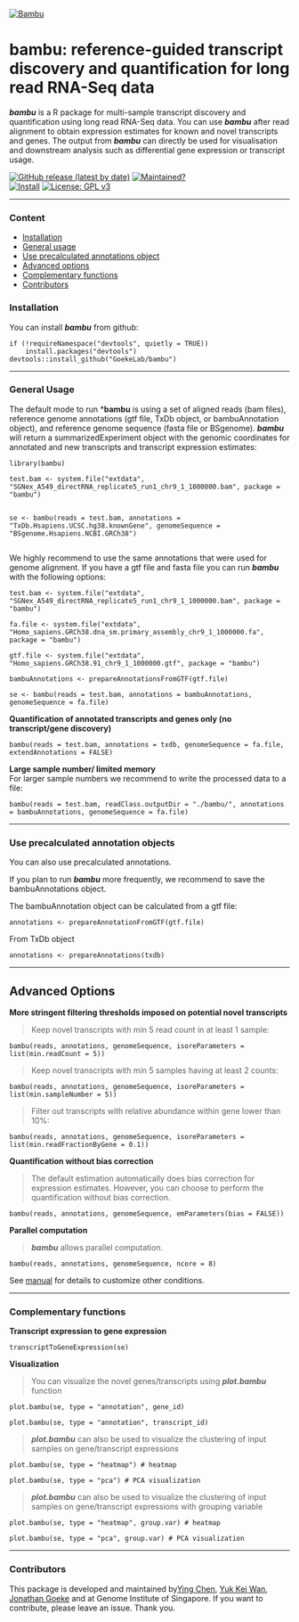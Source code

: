 <a href="https://raw.githubusercontent.com/GoekeLab/bambu/master/figures/transparent-bambu.png?token=AGA7DTCQ2VT5ILG3R6ORKUK6WP424"><img src="https://raw.githubusercontent.com/GoekeLab/bambu/master/figures/transparent-bambu.png?token=AGA7DTCQ2VT5ILG3R6ORKUK6WP424" title="Bambu" alt="Bambu"></a>

# bambu: reference-guided transcript discovery and quantification for long read RNA-Seq data


***bambu*** is a R package for multi-sample transcript discovery and quantification using long read RNA-Seq data. You can use ***bambu*** after read alignment to obtain expression estimates for known and novel transcripts and genes. The output from ***bambu*** can directly be used for visualisation and downstream analysis such as differential gene expression or transcript usage.


[![GitHub release (latest by date)](https://img.shields.io/github/v/release/GoekeLab/bambu?style=plastic)](https://github.com/GoekeLab/bambu) 
[![Maintained?](https://img.shields.io/badge/Maintained%3F-Yes-blue)](https://github.com/GoekeLab/bambu/graphs/contributors)  
[![Install](https://img.shields.io/badge/Install-Github-brightgreen)](#installation)
[![License: GPL v3](https://img.shields.io/badge/License-GPLv3-blue.svg)](https://www.gnu.org/licenses/gpl-3.0)




---

### Content

  - [Installation](#installation)
  - [General usage](#general-usage)
  - [Use precalculated annotations object](#use-precalculated-annotation-objects)
  - [Advanced options](#advanced-options)
  - [Complementary functions](#complementary-functions)
  - [Contributors](#contributors)


### Installation

You can install ***bambu*** from github:

```rscript
if (!requireNamespace("devtools", quietly = TRUE))
    install.packages("devtools")
devtools::install_github("GoekeLab/bambu")
```
---

### General Usage 

The default mode to run ***bambu** is using a set of aligned reads (bam files), reference genome annotations (gtf file, TxDb object, or bambuAnnotation object), and reference genome sequence (fasta file or BSgenome). ***bambu*** will return a summarizedExperiment object with the genomic coordinates for annotated and new transcripts and transcript expression estimates: 
 
 ```rscript
library(bambu)

test.bam <- system.file("extdata", "SGNex_A549_directRNA_replicate5_run1_chr9_1_1000000.bam", package = "bambu")
  

se <- bambu(reads = test.bam, annotations = "TxDb.Hsapiens.UCSC.hg38.knownGene", genomeSequence = "BSgenome.Hsapiens.NCBI.GRCh38")
       
```


We highly recommend to use the same annotations that were used for genome alignment. If you have a gtf file and fasta file you can run ***bambu*** with the following options:

```rscript
test.bam <- system.file("extdata", "SGNex_A549_directRNA_replicate5_run1_chr9_1_1000000.bam", package = "bambu")
  
fa.file <- system.file("extdata", "Homo_sapiens.GRCh38.dna_sm.primary_assembly_chr9_1_1000000.fa", package = "bambu")

gtf.file <- system.file("extdata", "Homo_sapiens.GRCh38.91_chr9_1_1000000.gtf", package = "bambu")

bambuAnnotations <- prepareAnnotationsFromGTF(gtf.file)

se <- bambu(reads = test.bam, annotations = bambuAnnotations, genomeSequence = fa.file)

```


**Quantification of annotated transcripts and genes only (no transcript/gene discovery)**

```rscript
bambu(reads = test.bam, annotations = txdb, genomeSequence = fa.file, extendAnnotations = FALSE)
```

**Large sample number/ limited memory**     
For larger sample numbers we recommend to write the processed data to a file:
```rscript
bambu(reads = test.bam, readClass.outputDir = "./bambu/", annotations = bambuAnnotations, genomeSequence = fa.file)
```
---


### Use precalculated annotation objects

You can also use precalculated annotations.

If you plan to run ***bambu*** more frequently, we recommend to save the bambuAnnotations object.

The bambuAnnotation object can be calculated from a gtf file:
```rscript
annotations <- prepareAnnotationFromGTF(gtf.file)
```

From TxDb object
```rscript
annotations <- prepareAnnotations(txdb)
```

---

## Advanced Options

**More stringent filtering thresholds imposed on potential novel transcripts**    
 
> Keep novel transcripts with min 5 read count in at least 1 sample: 

```rscript
bambu(reads, annotations, genomeSequence, isoreParameters = list(min.readCount = 5))
```

> Keep novel transcripts with min 5 samples having at least 2 counts:

```rscript
bambu(reads, annotations, genomeSequence, isoreParameters = list(min.sampleNumber = 5))
```

> Filter out transcripts with relative abundance within gene lower than 10%: 

```rscript
bambu(reads, annotations, genomeSequence, isoreParameters = list(min.readFractionByGene = 0.1))
```

**Quantification without bias correction**     
> The default estimation automatically does bias correction for expression estimates. However, you can choose to perform the quantification without bias correction.

```rscript
bambu(reads, annotations, genomeSequence, emParameters(bias = FALSE))
```

**Parallel computation**      
> ***bambu***  allows parallel computation.  

```rscript
bambu(reads, annotations, genomeSequence, ncore = 8)
```

See [manual](docs/bambu_0.1.0.pdf) for details to customize other conditions.

---

### Complementary functions

**Transcript expression to gene expression**

```rscript
transcriptToGeneExpression(se)
```

**Visualization**
> You can visualize the novel genes/transcripts using ***plot.bambu*** function 

```rscript
plot.bambu(se, type = "annotation", gene_id)

plot.bambu(se, type = "annotation", transcript_id)
```

> ***plot.bambu*** can also be used to visualize the clustering of input samples on gene/transcript expressions

```rscript
plot.bambu(se, type = "heatmap") # heatmap 

plot.bambu(se, type = "pca") # PCA visualization
```

> ***plot.bambu*** can also be used to visualize the clustering of input samples on gene/transcript expressions with grouping variable

```rscript
plot.bambu(se, type = "heatmap", group.var) # heatmap 

plot.bambu(se, type = "pca", group.var) # PCA visualization
```


---


### Contributors

This package is developed and maintained by[Ying Chen](https://github.com/cying111), [Yuk Kei Wan](https://github.com/yuukiiwa),  [Jonathan Goeke](https://github.com/jonathangoeke) and  at Genome Institute of Singapore. If you want to contribute, please leave an issue. Thank you.

